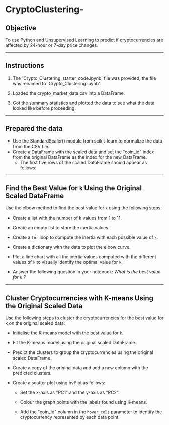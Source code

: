 # CryptoClustering-

## **Objective**

To use Python and Unsupervised Learning to predict if cryptocurrencies are affected by 24-hour or 7-day price changes.

---

## **Instructions**

1. The 'Crypto_Clustering_starter_code.ipynb' file was provided; the file was renamed to `Crypto_Clustering.ipynb'.
   
2. Loaded the crypto_market_data.csv into a DataFrame.
   
3. Got the summary statistics and plotted the data to see what the data looked like before proceeding.

---

## **Prepared the data**

- Use the StandardScaler() module from scikit-learn to normalize the data from the CSV file.
- Create a DataFrame with the scaled data and set the "coin_id" index from the original DataFrame as the index for the new DataFrame.
   * The first five rows of the scaled DataFrame should appear as follows:

---

## **Find the Best Value for `k` Using the Original Scaled DataFrame**

Use the elbow method to find the best value for `k` using the following steps:

  - Create a list with the number of k values from 1 to 11.
    
  - Create an empty list to store the inertia values.
    
  - Create a `for` loop to compute the inertia with each possible value of `k`.
    
  - Create a dictionary with the data to plot the elbow curve.
    
  - Plot a line chart with all the inertia values computed with the different values of `k` to visually identify the optimal value for `k`.
    
  - Answer the following question in your notebook: _What is the best value for `k` ?_

---

## **Cluster Cryptocurrencies with K-means Using the Original Scaled Data**

Use the following steps to cluster the cryptocurrencies for the best value for k on the original scaled data:

- Initialise the K-means model with the best value for `k`.

- Fit the K-means model using the original scaled DataFrame.

- Predict the clusters to group the cryptocurrencies using the original scaled DataFrame.

- Create a copy of the original data and add a new column with the predicted clusters.

- Create a scatter plot using hvPlot as follows:

   * Set the x-axis as "PC1" and the y-axis as "PC2".

   * Colour the graph points with the labels found using K-means.

   * Add the "coin_id" column in the `hover_cols` parameter to identify the cryptocurrency represented by each data point.
















